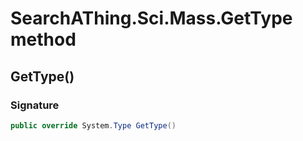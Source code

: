 # SearchAThing.Sci.Mass.GetType method
## GetType()
### Signature
```csharp
public override System.Type GetType()
```
